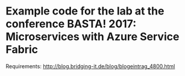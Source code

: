# Example code for the lab at the conference BASTA! 2017: Microservices with Azure Service Fabric

Requirements: http://blog.bridging-it.de/blog/blogeintrag_4800.html 

